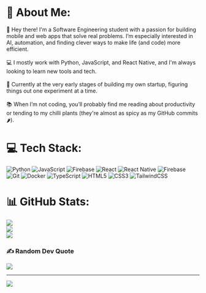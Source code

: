 # 💫 About Me:
👋 Hey there! I'm a Software Engineering student with a passion for building mobile and web apps that solve real problems. I’m especially interested in AI, automation, and finding clever ways to make life (and code) more efficient.<br><br>💻 I mostly work with Python, JavaScript, and React Native, and I'm always looking to learn new tools and tech.<br><br>🚀 Currently at the very early stages of building my own startup, figuring things out one experiment at a time.<br><br>📚 When I’m not coding, you’ll probably find me reading about productivity or tending to my chilli plants (they're almost as spicy as my GitHub commits 🌶️).


# 💻 Tech Stack:
![Python](https://img.shields.io/badge/python-3670A0?style=flat&logo=python&logoColor=ffdd54) ![JavaScript](https://img.shields.io/badge/javascript-%23323330.svg?style=flat&logo=javascript&logoColor=%23F7DF1E) ![Firebase](https://img.shields.io/badge/firebase-%23039BE5.svg?style=flat&logo=firebase) ![React](https://img.shields.io/badge/react-%2320232a.svg?style=flat&logo=react&logoColor=%2361DAFB) ![React Native](https://img.shields.io/badge/react_native-%2320232a.svg?style=flat&logo=react&logoColor=%2361DAFB) ![Firebase](https://img.shields.io/badge/firebase-a08021?style=flat&logo=firebase&logoColor=ffcd34) ![Git](https://img.shields.io/badge/git-%23F05033.svg?style=flat&logo=git&logoColor=white) ![Docker](https://img.shields.io/badge/docker-%230db7ed.svg?style=flat&logo=docker&logoColor=white) ![TypeScript](https://img.shields.io/badge/typescript-%23007ACC.svg?style=flat&logo=typescript&logoColor=white) ![HTML5](https://img.shields.io/badge/html5-%23E34F26.svg?style=flat&logo=html5&logoColor=white) ![CSS3](https://img.shields.io/badge/css3-%231572B6.svg?style=flat&logo=css3&logoColor=white) ![TailwindCSS](https://img.shields.io/badge/tailwindcss-%2338B2AC.svg?style=flat&logo=tailwind-css&logoColor=white)
# 📊 GitHub Stats:
![](https://github-readme-stats.vercel.app/api?username=L-Baldacchino&theme=nord&hide_border=false&include_all_commits=true&count_private=true)<br/>
![](https://nirzak-streak-stats.vercel.app/?user=L-Baldacchino&theme=nord&hide_border=false)<br/>
![](https://github-readme-stats.vercel.app/api/top-langs/?username=L-Baldacchino&theme=nord&hide_border=false&include_all_commits=true&count_private=true&layout=compact)

### ✍️ Random Dev Quote
![](https://quotes-github-readme.vercel.app/api?type=horizontal&theme=radical)

---
[![](https://visitcount.itsvg.in/api?id=L-Baldacchino&icon=0&color=0)](https://visitcount.itsvg.in)

<!-- Proudly created with GPRM ( https://gprm.itsvg.in ) -->
